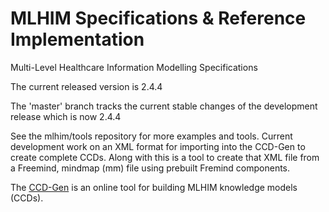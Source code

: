 MLHIM Specifications & Reference Implementation
========================================

Multi-Level Healthcare Information Modelling Specifications

The current released version is 2.4.4

The 'master' branch tracks the current stable changes of the development release which is now 2.4.4

See the mlhim/tools repository for more examples and tools.  Current development work on an XML format for importing into the CCD-Gen to create complete CCDs.  Along with this is a tool to create that XML file from a Freemind, mindmap (mm) file using prebuilt Fremind components. 

The [CCD-Gen](http://www.ccdgen.com) is an online tool for building MLHIM knowledge models (CCDs).


